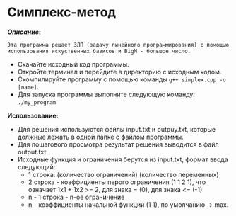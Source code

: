 # Симплекс-метод
**_Описание_:**

    Эта программа решает ЗЛП (задачу линейного программирования) с помощью использования искуственных базисов и BigM - большое число.

* Скачайте исходный код программы.
* Откройте терминал и перейдите в директорию с исходным кодом.
* Скомпилируйте программу с помощью команды `g++ simplex.cpp -o [name]`.
* Для запуска программы выполните следующую команду: `./my_program`

**Использование:**

* Для решения используются файлы input.txt и outpuy.txt, которые должные лежать в одной папке с файлом программы.    
* Для пошагового просмотра результат решения выводится в файл output.txt.
* Исходные функция и ограничения берутся из input.txt, формат ввода следующий:
    * 1 строка: (количество ограничений) (количество переменных)
    * 2 строка - коэффициенты перого ограничения (1 1 2 1), что означает 1x1 + 1x2 >= 2, для знака = (0), для знака <= (-1)
    * n - 1 строка - n-ое ограничение
    * n - коэффициенты начальной функции (1 1), по умолчанию -> max.